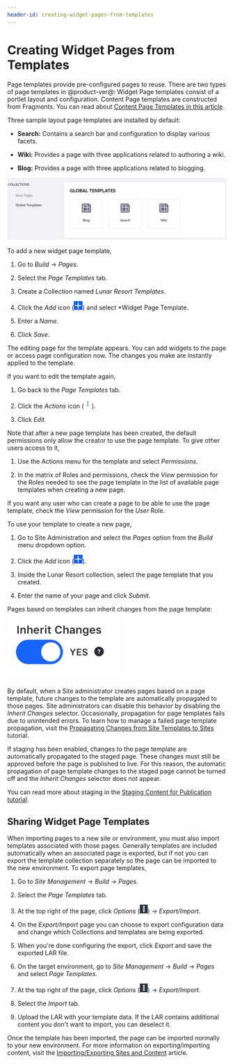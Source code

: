 ```yaml
---
header-id: creating-widget-pages-from-templates
---
```


# Creating Widget Pages from Templates

Page templates provide pre-configured pages to reuse. There are two types of
page templates in @product-ver@: Widget Page templates consist of a portlet
layout and configuration. Content Page templates are constructed from
Fragments. You can read about 
[Content Page Templates in this article](/docs/7-1/user/-/knowledge_base/u/building-content-pages-from-fragments).

Three sample layout page templates are installed by default:

- **Search:** Contains a search bar and configuration to display various facets.
 
- **Wiki:** Provides a page with three applications related to authoring a wiki.

- **Blog:** Provides a page with three applications related to blogging.

![Figure 1: The Blog page template is already available for use along with the Search and Wiki page templates.](../../../../../../images/default-page-templates.png)

To add a new widget page template,

1.  Go to *Build* &rarr; *Pages*.

2.  Select the *Page Templates* tab.

3.  Create a Collection named *Lunar Resort Templates*.

4.  Click the *Add* icon (![Add Page Template](../../../../../../images/icon-add.png)) and select *Widget Page 
    Template.

5.  Enter a *Name*.

6.  Click *Save*.

The editing page for the template appears. You can add widgets to the page or
access page configuration now. The changes you make are instantly applied to
the template.

If you want to edit the template again, 

1.  Go back to the *Page Templates* tab.

2.  Click the *Actions* icon (![Actions](../../../../../../images/icon-actions.png)).

3.  Click *Edit*.

Note that after a new page template has been created, the default permissions
only allow the creator to use the page template. To give other users access to
it,

1.  Use the Actions menu for the template and select *Permissions*.

2.  In the matrix of Roles and permissions, check the *View* permission for the 
    Roles needed to see the page template in the list of available page
    templates when creating a new page.

If you want any user who can create a page to be able to use the page template, 
check the *View* permission for the *User* Role.

To use your template to create a new page,

1.  Go to Site Administration and select the *Pages* option from the 
    *Build* menu dropdown option.
 
2.  Click the *Add* icon (![Add Page](../../../../../../images/icon-add.png)).

3.  Inside the Lunar Resort collection, select the page template that you 
    created.

4.  Enter the name of your page and click *Submit*.

Pages based on templates can inherit changes from the page template:

![Figure 2: You can choose whether or not to inherit changes made to the page template.](../../../../../../images/automatic-application-page-template-changes.png)

By default, when a Site administrator creates pages based on a page
template, future changes to the template are automatically propagated to
those pages. Site administrators can disable this behavior by disabling the
*Inherit Changes* selector. Occasionally, propagation for page templates fails
due to unintended errors. To learn how to manage a failed page template
propagation, visit the
[Propagating Changes from Site Templates to Sites](/docs/7-1/user/-/knowledge_base/u/propagating-changes-from-site-templates-to-sites)
tutorial.

If staging has been enabled, changes to the page template are automatically
propagated to the staged page. These changes must still be approved before
the page is published to live. For this reason, the automatic propagation of
page template changes to the staged page cannot be turned off and the *Inherit
Changes* selector does not appear.

You can read more about staging in the
[Staging Content for Publication tutorial](/docs/7-1/user/-/knowledge_base/u/staging-content-for-publication).

## Sharing Widget Page Templates

When importing pages to a new site or environment, you must also import
templates associated with those pages. Generally templates are
included automatically when an associated page is exported, but if not you 
can export the template collection separately so the page can be imported 
to the new environment. To export page templates, 

1.  Go to *Site Management* &rarr; *Build* &rarr; *Pages*.

2.  Select the *Page Templates* tab.

3.  At the top right of the page, click *Options* 
    (![Options](../../../../../../images/icon-options.png)) &rarr; 
    *Export/Import*.

4.  On the *Export/Import* page you can choose to export configuration data and
    change which Collections and templates are being exported.

5.  When you're done configuring the export, click *Export* and save the 
    exported LAR file.

6.  On the target environment, go to *Site Management* &rarr; *Build* &rarr; 
    *Pages* and select *Page Templates*.

7.  At the top right of the page, click *Options* 
    (![Options](../../../../../../images/icon-options.png)) &rarr; 
    *Export/Import*.

8.  Select the *Import* tab.

9.  Upload the LAR with your template data. If the LAR contains 
    additional content you don't want to import, you can deselect it.

Once the template has been imported, the page can be imported normally to your
new environment. For more information on exporting/importing content, visit the
[Importing/Exporting Sites and Content](/docs/7-1/user/-/knowledge_base/u/importing-exporting-pages-and-content)
article. 

